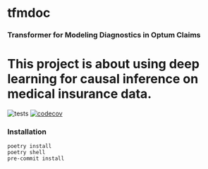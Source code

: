# tfmdoc
### Transformer for Modeling Diagnostics in Optum Claims

This project is about using deep learning for causal inference on medical insurance data.
========================================
![tests](https://github.com/prob-ml/ehr/workflows/tests/badge.svg)
[![codecov](https://codecov.io/gh/prob-ml/ehr/branch/main/graph/badge.svg?token=98AQPGC96W)](https://codecov.io/gh/prob-ml/ehr)

### Installation
```
poetry install
poetry shell
pre-commit install
```
